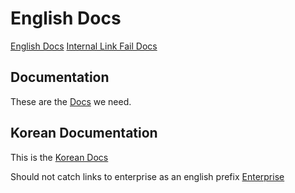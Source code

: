 # English Docs

[English Docs](/en/docs.md)
[Internal Link Fail Docs](en/docs.md)

## Documentation

These are the [Docs](/en/actions.md) we need.

## Korean Documentation

This is the [Korean Docs](/actions.md)

Should not catch links to enterprise as an english prefix
[Enterprise](/enterprise/overview.md)